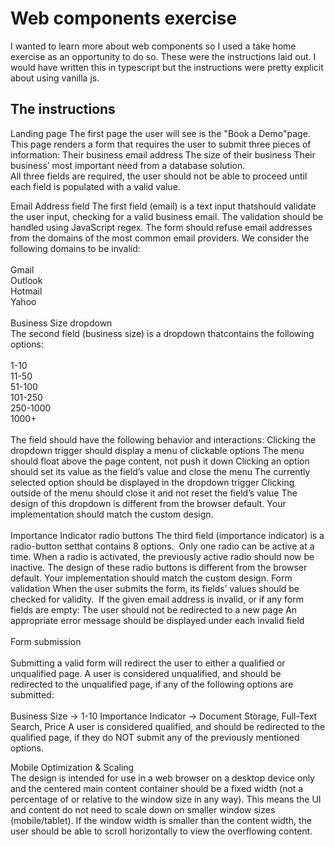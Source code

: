 # Web components exercise

I wanted to learn more about web components so I used a take home exercise as an opportunity to do so. These were the instructions laid out. I would have written this in typescript but the instructions were pretty explicit about using vanilla js. 

## The instructions

Landing page
The​ ​first​ ​page​ ​the​ ​user​ ​will​ ​see​ ​is​ ​the​ ​"Book​ ​a​ ​Demo"​ ​page.​ ​​​This​ ​page​ ​renders​ ​a​ ​form​ ​that requires the user to submit three pieces of information:
Their business email address
The size of their business
Their business’ most important need from a database solution. <br/>
​​​All​ ​three​ ​fields​ ​are​ ​required, the user should not be able to proceed until each field is populated with a valid value.

Email Address field
The​ ​first​ ​field​ ​(email)​ ​is​ ​a​ ​text​ input ​that​ ​should​ ​validate​ the ​user​ input, checking for ​a​ ​valid​ ​business email.​ The validation should be handled using ​JavaScript​ ​regex.
The form should refuse email addresses from the domains of the most common email providers. We consider the following domains to be invalid: <br/> <br/>
Gmail <br/>
Outlook <br/>
Hotmail <br/>
Yahoo <br/> <br/>
Business Size dropdown <br/> 
The​ ​second​ ​field​ ​(business​ ​size)​ ​is​ ​a​ dropdown​ ​that​ ​contains​ ​the​ ​following​ ​options: <br/><br/>
​1-10 <br/>
11-50 <br/>
51-100 <br/>
101-250 <br/>
250-1000 <br/> 
1000+ <br/> <br/>
The field should have the following behavior and interactions:
Clicking the dropdown trigger should display a menu of clickable options
The menu should float above the page content, not push it down
Clicking an option should set its value as the field’s value and close the menu
The currently selected option should be displayed in the dropdown trigger
Clicking outside of the menu should close it and not reset the field’s value
The design of this dropdown is different from the browser default. Your implementation should match the custom design.
<br/> <br/>
Importance Indicator radio buttons
The​ ​third​ ​field​ ​(importance​ ​indicator)​ ​is​ ​a​ ​radio-button​ ​set​ that contains​ ​8​ ​options.​ ​​​ Only one radio can be active at a time. When a radio is activated, the previously active radio should now be inactive.
The design of these radio buttons is different from the browser default. Your implementation should match the custom design.
Form validation
When the user submits the form, its fields’ values should be checked for validity. ​​
If​ the given email address is invalid, or if any form fields are empty:
The user should not be redirected to a new page
An​ ​appropriate error​ message ​should​ ​be​ displayed ​under​ each invalid field <br/> <br/>
Form submission <br/> <br/>
Submitting a valid form ​will redirect the user to either a qualified or unqualified page.
A user is considered unqualified, and should be redirected to the unqualified page, if any of the following options are submitted: <br/> <br/>
Business​ ​Size​ ​→​ ​1-10
Importance​ ​Indicator​ ​→​ ​Document​ ​Storage,​ ​Full​-Text​ ​Search,​ ​Price
A user is considered qualified, and should be redirected to the qualified page, if they do NOT submit any of the previously mentioned options.

Mobile​ ​Optimization​ ​&​ ​Scaling <br/>
The design is intended for use in a web browser on a desktop device only and the centered main content container should be a fixed width (not a percentage of or relative to the window size in any way).
This means the UI and content do not need to scale down on smaller window sizes (mobile/tablet). If the window width is smaller than the content width, the user should be able to scroll horizontally to view the overflowing content.

